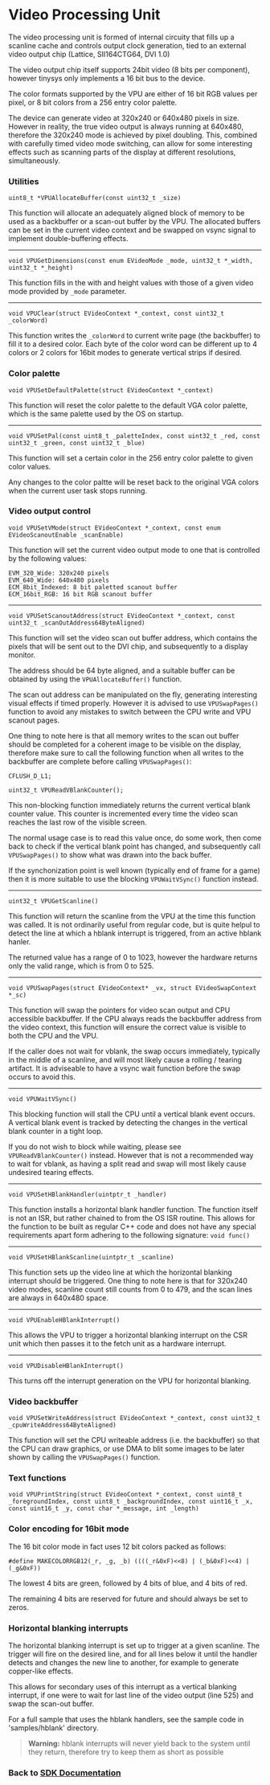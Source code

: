 # Video Processing Unit

The video processing unit is formed of internal circuity that fills up a scanline cache and controls output clock generation, tied to an external video output chip (Lattice, SII164CTG64, DVI 1.0)

The video output chip itself supports 24bit video (8 bits per component), however tinysys only implements a 16 bit bus to the device.

The color formats supported by the VPU are either of 16 bit RGB values per pixel, or 8 bit colors from a 256 entry color palette.

The device can generate video at 320x240 or 640x480 pixels in size. However in reality, the true video output is always running at 640x480, therefore the 320x240 mode is achieved by pixel doubling. This, combined with carefully timed video mode switching, can allow for some interesting effects such as scanning parts of the display at different resolutions, simultaneously.

### Utilities
`uint8_t *VPUAllocateBuffer(const uint32_t _size)`

This function will allocate an adequately aligned block of memory to be used as a backbuffer or a scan-out buffer by the VPU. The allocated buffers can be set in the current video context and be swapped on vsync signal to implement double-buffering effects.

---

`void VPUGetDimensions(const enum EVideoMode _mode, uint32_t *_width, uint32_t *_height)`

This function fills in the with and height values with those of a given video mode provided by `_mode` parameter.

---

`void VPUClear(struct EVideoContext *_context, const uint32_t _colorWord)`

This function writes the `_colorWord` to current write page (the backbuffer) to fill it to a desired color. Each byte of the color word can be different up to 4 colors or 2 colors for 16bit modes to generate vertical strips if desired.

### Color palette
`void VPUSetDefaultPalette(struct EVideoContext *_context)`

This function will reset the color palette to the default VGA color palette, which is the same palette used by the OS on startup.

---

`void VPUSetPal(const uint8_t _paletteIndex, const uint32_t _red, const uint32_t _green, const uint32_t _blue)`

This function will set a certain color in the 256 entry color palette to given color values.

Any changes to the color paltte will be reset back to the original VGA colors when the current user task stops running.

### Video output control
`void VPUSetVMode(struct EVideoContext *_context, const enum EVideoScanoutEnable _scanEnable)`

This function will set the current video output mode to one that is controlled by the following values:
```
EVM_320_Wide: 320x240 pixels
EVM_640_Wide: 640x480 pixels
ECM_8bit_Indexed: 8 bit paletted scanout buffer
ECM_16bit_RGB: 16 bit RGB scanout buffer
```

---

`void VPUSetScanoutAddress(struct EVideoContext *_context, const uint32_t _scanOutAddress64ByteAligned)`

This function will set the video scan out buffer address, which contains the pixels that will be sent out to the DVI chip, and subsequently to a display monitor.

The address should be 64 byte aligned, and a suitable buffer can be obtained by using the `VPUAllocateBuffer()` function.

The scan out address can be manipulated on the fly, generating interesting visual effects if timed properly. However it is advised to use `VPUSwapPages()` function to avoid any mistakes to switch between the CPU write and VPU scanout pages.

One thing to note here is that all memory writes to the scan out buffer should be completed for a coherent image to be visible on the display, therefore make sure to call the following function when all writes to the backbuffer are complete before calling `VPUSwapPages()`:

```
CFLUSH_D_L1;
```

`uint32_t VPUReadVBlankCounter();`

This non-blocking function immediately returns the current vertical blank counter value. This counter is incremented every time the video scan reaches the last row of the visible screen.

The normal usage case is to read this value once, do some work, then come back to check if the vertical blank point has changed, and subsequently call `VPUSwapPages()` to show what was drawn into the back buffer.

If the synchonization point is well known (typically end of frame for a game) then it is more suitable to use the blocking `VPUWaitVSync()` function instead.

---

`uint32_t VPUGetScanline()`

This function will return the scanline from the VPU at the time this function was called. It is not ordinarily useful from regular code, but is quite helpul to detect the line at which a hblank interrupt is triggered, from an active hblank hanler.

The returned value has a range of 0 to 1023, however the hardware returns only the valid range, which is from 0 to 525.

---

`void VPUSwapPages(struct EVideoContext* _vx, struct EVideoSwapContext *_sc)`

This function will swap the pointers for video scan output and CPU accessible backbuffer. If the CPU always reads the backbuffer address from the video context, this function will ensure the correct value is visible to both the CPU and the VPU.

If the caller does not wait for vblank, the swap occurs immediately, typically in the middle of a scanline, and will most likely cause a rolling / tearing artifact. It is adviseable to have a vsync wait function before the swap occurs to avoid this.

---

`void VPUWaitVSync()`

This blocking function will stall the CPU until a vertical blank event occurs. A vertical blank event is tracked by detecting the changes in the vertical blank counter in a tight loop.

If you do not wish to block while waiting, please see `VPUReadVBlankCounter()` instead. However that is not a recommended way to wait for vblank, as having a split read and swap will most likely cause undesired tearing effects.

---

`void VPUSetHBlankHandler(uintptr_t _handler)`

This function installs a horizontal blank handler function. The function itself is not an ISR, but rather chained to from the OS ISR routine. This allows for the function to be built as regular C++ code and does not have any special requirements apart form adhering to the following signature: `void func()`

---

`void VPUSetHBlankScanline(uintptr_t _scanline)`

This function sets up the video line at which the horizontal blanking interrupt should be triggered. One thing to note here is that for 320x240 video modes, scanline count still counts from 0 to 479, and the scan lines are always in 640x480 space.

---

`void VPUEnableHBlankInterrupt()`

This allows the VPU to trigger a horizontal blanking interrupt on the CSR unit which then passes it to the fetch unit as a hardware interrupt.

---

`void VPUDisableHBlankInterrupt()`

This turns off the interrupt generation on the VPU for horizontal blanking.

### Video backbuffer
`void VPUSetWriteAddress(struct EVideoContext *_context, const uint32_t _cpuWriteAddress64ByteAligned)`

This function will set the CPU writeable address (i.e. the backbuffer) so that the CPU can draw graphics, or use DMA to blit some images to be later shown by calling the `VPUSwapPages()` function.

### Text functions
`void VPUPrintString(struct EVideoContext *_context, const uint8_t _foregroundIndex, const uint8_t _backgroundIndex, const uint16_t _x, const uint16_t _y, const char *_message, int _length)`

### Color encoding for 16bit mode

The 16 bit color mode in fact uses 12 bit colors packed as follows:

```
#define MAKECOLORRGB12(_r, _g, _b) ((((_r&0xF)<<8) | (_b&0xF)<<4) | (_g&0xF))
```

The lowest 4 bits are green, followed by 4 bits of blue, and 4 bits of red.

The remaining 4 bits are reserved for future and should always be set to zeros.

### Horizontal blanking interrupts

The horizontal blanking interrupt is set up to trigger at a given scanline. The trigger will fire on the desired line, and for all lines below it until the handler detects and changes the new line to another, for example to generate copper-like effects.

This allows for secondary uses of this interrupt as a vertical blanking interrupt, if one were to wait for last line of the video output (line 525) and swap the scan-out buffer.

For a full sample that uses the hblank handlers, see the sample code in 'samples/hblank' directory.

> **Warning:** hblank interrupts will never yield back to the system until they return, therefore try to keep them as short as possible

### Back to [SDK Documentation](README.md)